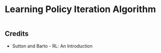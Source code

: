 # Learning Policy Iteration Algorithm

```python

```

## Credits

- Sutton and Barto - RL: An Introduction